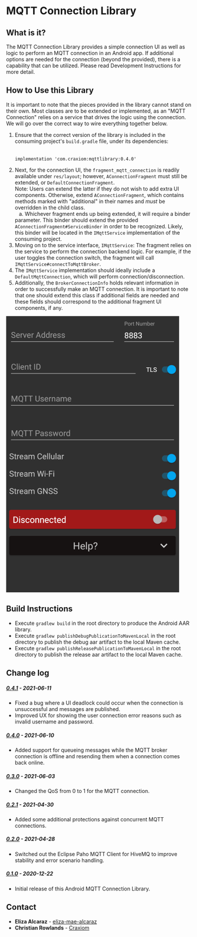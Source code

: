 # MQTT Connection Library

## What is it?
The MQTT Connection Library provides a simple connection UI as well as logic to perform an MQTT connection in an Android app. If additional options are needed for the connection (beyond the provided), there is a capability that can be utilized. Please read Development Instructions for more detail.

## How to Use this Library
It is important to note that the pieces provided in the library cannot stand on their own. Most classes are to be extended or implemented, as an "MQTT Connection" relies on a service that drives the logic using the connection. We will go over the correct way to wire everything together below.
1. Ensure that the correct version of the library is included in the consuming project's `build.gradle` file, under its dependencies:<br><br>
   ```
   implementation 'com.craxiom:mqttlibrary:0.4.0'
   ```
2. Next, for the connection UI, the `fragment_mqtt_connection` is readily available under `res/layout`; however, `AConnectionFragment` must still be extended, or `DefaultConnectionFragment`.<br>Note: Users can extend the latter if they do not wish to add extra UI components. Otherwise, extend `AConnectionFragment`, which contains methods marked with "additional" in their names and <i>must</i> be overridden in the child class.<br>
  &ensp; a. Whichever fragment ends up being extended, it will require a binder parameter. This binder should extend the provided `AConnectionFragment#ServiceBinder` in order to be recognized. Likely, this binder will be located in the `IMqttService` implementation of the consuming project.
3. Moving on to the service interface, `IMqttService`: The fragment relies on the service to perform the connection backend logic. For example, if the user toggles the connection switch, the fragment will call `IMqttService#connectToMqttBroker`.
4. The `IMqttService` implementation should ideally include a `DefaultMqttConnection`, which will perform connection/disconnection.
5. Additionally, the `BrokerConnectionInfo` holds relevant information in order to successfully make an MQTT connection. It is important to note that one should extend this class if additional fields are needed and these fields should correspond to the additional fragment UI components, if any.

![Example UI](screenshots/additional_fields.png "Example Connection UI With Additional Fields")


## Build Instructions
 - Execute `gradlew build` in the root directory to produce the Android AAR library.
 - Execute `gradlew publishDebugPublicationToMavenLocal` in the root directory to publish the debug aar artifact to the local Maven cache.
 - Execute `gradlew publishReleasePublicationToMavenLocal` in the root directory to publish the release aar artifact to the local Maven cache.


## Change log
##### [0.4.1](https://github.com/christianrowlands/android-mqtt-connection-lib/releases/tag/v0.4.1) - 2021-06-11
 * Fixed a bug where a UI deadlock could occur when the connection is unsuccessful and messages are published.
 * Improved UX for showing the user connection error reasons such as invalid username and password.

##### [0.4.0](https://github.com/christianrowlands/android-mqtt-connection-lib/releases/tag/v0.4.0) - 2021-06-10
 * Added support for queueing messages while the MQTT broker connection is offline and resending them when a connection comes back online.

##### [0.3.0](https://github.com/christianrowlands/android-mqtt-connection-lib/releases/tag/v0.3.0) - 2021-06-03
 * Changed the QoS from 0 to 1 for the MQTT connection.

##### [0.2.1](https://github.com/christianrowlands/android-mqtt-connection-lib/releases/tag/v0.2.1) - 2021-04-30
 * Added some additional protections against concurrent MQTT connections.

##### [0.2.0](https://github.com/christianrowlands/android-mqtt-connection-lib/releases/tag/v0.2.0) - 2021-04-28
 * Switched out the Eclipse Paho MQTT Client for HiveMQ to improve stability and error scenario handling.

##### [0.1.0](https://github.com/christianrowlands/android-mqtt-connection-lib/releases/tag/v0.1.0) - 2020-12-22
 * Initial release of this Android MQTT Connection Library.

## Contact
* **Eliza Alcaraz** - [eliza-mae-alcaraz](https://github.com/eliza-mae-alcaraz)
* **Christian Rowlands** - [Craxiom](https://github.com/christianrowlands)

